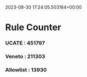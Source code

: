 2023-08-30 17:24:05.503164+00:00
# Rule Counter 
 ### UCATE : 451797

 ### Veneto : 211303

 ### Allowlist : 13930